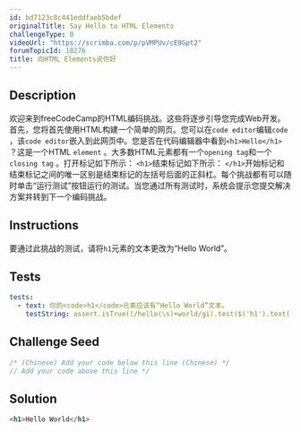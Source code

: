 ```yaml
---
id: bd7123c8c441eddfaeb5bdef
originalTitle: Say Hello to HTML Elements
challengeType: 0
videoUrl: "https://scrimba.com/p/pVMPUv/cE8Gpt2"
forumTopicId: 18276
title: 向HTML Elements说你好
---
```


## Description

<section id="description">
欢迎来到freeCodeCamp的HTML编码挑战。这些将逐步引导您完成Web开发。首先，您将首先使用HTML构建一个简单的网页。您可以在<code>code editor</code>编辑<code>code</code> ，该<code>code editor</code>嵌入到此网页中。您是否在代码编辑器中看到<code>&lt;h1&gt;Hello&lt;/h1&gt;</code> ？这是一个HTML <code>element</code> 。大多数HTML元素都有一个<code>opening tag</code>和一个<code>closing tag</code> 。打开标记如下所示： <code>&lt;h1&gt;</code>结束标记如下所示： <code>&lt;/h1&gt;</code>开始标记和结束标记之间的唯一区别是结束标记的左括号后面的正斜杠。每个挑战都有可以随时单击“运行测试”按钮运行的测试。当您通过所有测试时，系统会提示您提交解决方案并转到下一个编码挑战。 
</section>

## Instructions

<section id="instructions">
要通过此挑战的测试，请将<code>h1</code>元素的文本更改为“Hello World”。 
</section>

## Tests

<section id='tests'>

```yml
tests:
  - text: 你的<code>h1</code>元素应该有“Hello World”文本。
    testString: assert.isTrue((/hello(\s)+world/gi).test($('h1').text()));
```

</section>

## Challenge Seed

<section id='challengeSeed'>

<div id='js-seed'>

```js
/* (Chinese) Add your code below this line (Chinese) */
// Add your code above this line */
```

</div>

</section>

## Solution

<section id='solution'>

```html
<h1>Hello World</h1>
```

</section>
